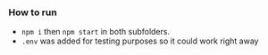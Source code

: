 ### How to run

- `npm i` then `npm start` in both subfolders.
- `.env` was added for testing purposes so it could work right away
